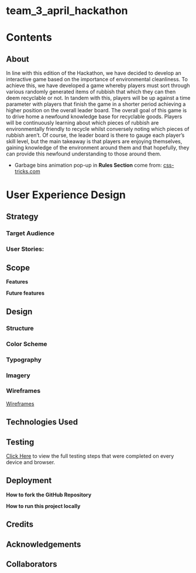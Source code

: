 # team_3_april_hackathon

# Contents

## About 

In line with this edition of the Hackathon, we have decided to develop an interactive game based on the importance of environmental cleanliness. To achieve this, we have developed a game whereby players must sort through various randomly generated items of rubbish that which they can then deem recyclable or not. In tandem with this, players will be up against a time parameter with players that finish the game in a shorter period achieving a higher position on the overall leader board. 
The overall goal of this game is to drive home a newfound knowledge base for recyclable goods. Players will be continuously learning about which pieces of rubbish are environmentally friendly to recycle whilst conversely noting which pieces of rubbish aren’t. Of course, the leader board is there to gauge each player’s skill level, but the main takeaway is that players are enjoying themselves, gaining knowledge of the environment around them and that hopefully, they can provide this newfound understanding to those around them. 


- Garbage bins animation pop-up in **Rules Section** come from: [css-tricks.com](https://css-tricks.com/a-handy-little-system-for-animated-entrances-in-css/)

# User Experience Design

## Strategy

### Target Audience

### User Stories:


## Scope

**Features**

**Future features**


## Design

### Structure

### Color Scheme

### Typography

### Imagery

### Wireframes

[Wireframes]()




## Technologies Used


## Testing

[Click Here](TESTING.md) to view the full testing steps that were completed on every device and browser.

## Deployment

**How to fork the GitHub Repository**


**How to run this project locally**


## Credits


## Acknowledgements

## Collaborators



